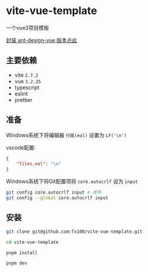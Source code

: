 # vite-vue-template

一个vue3项目模板

[封装 ant-design-vue 版本点此](https://github.com/fx100/vite-vue-antdv-template)

## 主要依赖

- vite `2.7.2`
- vue `3.2.25`
- typescript
- eslint
- prettier

## 准备

Windows系统下将编辑器 `行尾(eol)` 设置为 `LF('\n')`

vscode配置:
```json
{
    "files.eol": "\n"
}
```

Windows系统下将Git配置项将 `core.autocrlf` 设为 `input`

```bash
git config core.autocrlf input # 推荐
git config --global core.autocrlf input
```

## 安装

```bash
git clone git@github.com:fx100/vite-vue-template.git

cd vite-vue-template

pnpm install

pnpm dev
```
